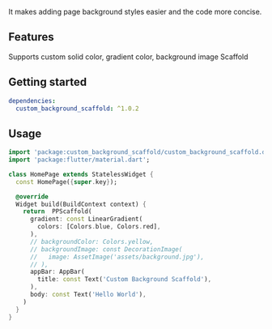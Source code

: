 
It makes adding page background styles easier and the code more concise.

## Features

Supports custom solid color, gradient color, background image Scaffold

## Getting started

``` yaml
dependencies:
  custom_background_scaffold: ^1.0.2
```

## Usage

```dart
import 'package:custom_background_scaffold/custom_background_scaffold.dart';
import 'package:flutter/material.dart';

class HomePage extends StatelessWidget {
  const HomePage({super.key});

  @override
  Widget build(BuildContext context) {
    return  PPScaffold(
      gradient: const LinearGradient(
        colors: [Colors.blue, Colors.red],
      ),
      // backgroundColor: Colors.yellow,
      // backgroundImage: const DecorationImage(
      //   image: AssetImage('assets/background.jpg'),
      // ),
      appBar: AppBar(
        title: const Text('Custom Background Scaffold'),
      ),
      body: const Text('Hello World'),
    )
  }
}

```

